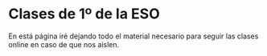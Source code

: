 
# Clases de 1º de la ESO

En está página iré dejando todo el material necesario para seguir las clases
online en caso de que nos aislen.

